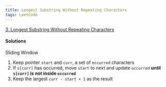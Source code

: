 ```yaml
---
title: Longest Substring Without Repeating Characters
tags: LeetCode
---
```


[3. Longest Substring Without Repeating Characters](https://leetcode.com/problems/longest-substring-without-repeating-characters/)

#### Solutions
Sliding Window
1. Keep pointer `start` and `curr`, a set of `occurred` characters
2. If `s[curr]` has occurred, move `start` to next and update `occurred` **until `s[curr]` is not inside `occurred`**
3. Keep the largest `curr - start + 1` as the result
